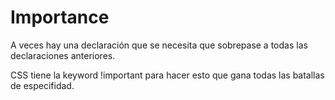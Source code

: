 # Importance

A veces hay una declaración que se necesita que sobrepase a todas las declaraciones anteriores.

CSS tiene la keyword !important para hacer esto que gana todas las batallas de especifidad.
